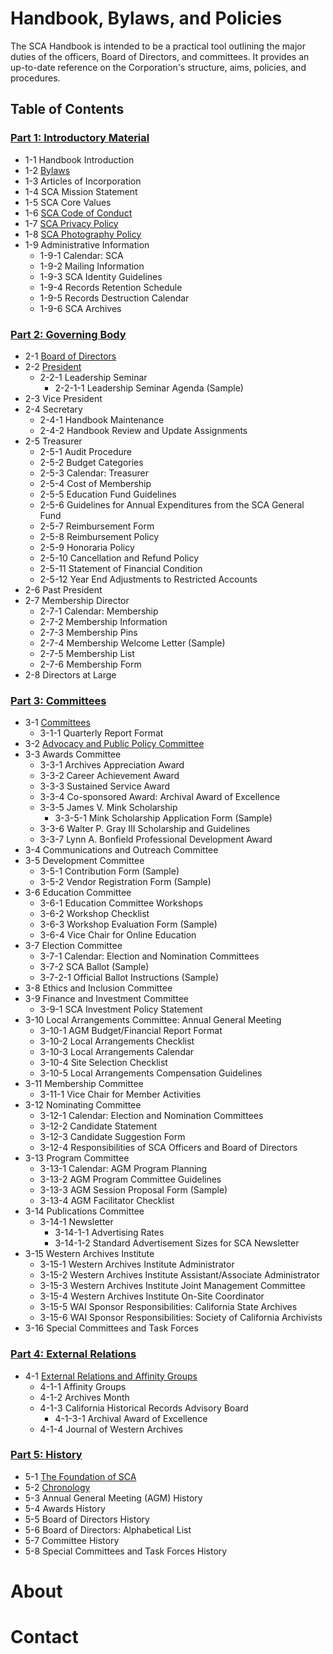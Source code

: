# Handbook, Bylaws, and Policies

The SCA Handbook is intended to be a practical tool outlining the major duties of the officers, Board of Directors, and committees. It provides an up-to-date reference on the Corporation's structure, aims, policies, and procedures.

## Table of Contents

### [Part 1: Introductory Material](/sca-handbook/01_introductory_material/01_introductory_material.html)
- 1-1     Handbook Introduction
- 1-2     [Bylaws](/sca-handbook/01_introductory_material/01_introductory_material.html#1-2-bylaws)
- 1-3     Articles of Incorporation
- 1-4     SCA Mission Statement
- 1-5     SCA Core Values
- 1-6     [SCA Code of Conduct](/sca-handbook/01_introductory_material/01_introductory_material.html#1-6-sca-code-of-conduct)
- 1-7     [SCA Privacy Policy](/sca-handbook/01_introductory_material/01_introductory_material.html#1-7-sca-privacy-policy)
- 1-8     [SCA Photography Policy](/sca-handbook/01_introductory_material/01_introductory_material.html#1-8-sca-photography-policy)
- 1-9    Administrative Information
  - 1-9-1     Calendar: SCA
  - 1-9-2     Mailing Information
  - 1-9-3     SCA Identity Guidelines
  - 1-9-4     Records Retention Schedule
  - 1-9-5     Records Destruction Calendar
  - 1-9-6     SCA Archives

### [Part 2: Governing Body ](/sca-handbook/02_governing_body/)
- 2-1     [Board of Directors](/sca-handbook/02_governing_body/02-01_board_of_directors.html)
- 2-2     [President](/sca-handbook/02_governing_body/02-02_president.html)
  - 2-2-1     Leadership Seminar
    - 2-2-1-1     Leadership Seminar Agenda (Sample)
- 2-3     Vice President
- 2-4     Secretary
  - 2-4-1     Handbook Maintenance
  - 2-4-2     Handbook Review and Update Assignments
- 2-5     Treasurer
  - 2-5-1     Audit Procedure
  - 2-5-2     Budget Categories
  - 2-5-3     Calendar: Treasurer
  - 2-5-4     Cost of Membership
  - 2-5-5     Education Fund  Guidelines
  - 2-5-6     Guidelines for Annual Expenditures from the SCA General Fund
  - 2-5-7     Reimbursement Form
  - 2-5-8     Reimbursement Policy
  - 2-5-9     Honoraria Policy
  - 2-5-10   Cancellation and Refund Policy
  - 2-5-11   Statement of Financial Condition
  - 2-5-12   Year End Adjustments to Restricted Accounts
- 2-6     Past President
- 2-7     Membership Director
  - 2-7-1     Calendar: Membership
  - 2-7-2     Membership Information
  - 2-7-3     Membership Pins
  - 2-7-4     Membership Welcome Letter (Sample)
  - 2-7-5     Membership List
  - 2-7-6     Membership Form
- 2-8     Directors at Large

### [Part 3:  Committees](/sca-handbook/03_committees/)
- 3-1     [Committees](/sca-handbook/03_committees/03-01_committees.html)
  - 3-1-1     Quarterly Report Format
- 3-2     [Advocacy and Public Policy Committee](/sca-handbook/03_committees/03-02_advocacy_and_public_policy.html)
- 3-3     Awards Committee
  - 3-3-1     Archives Appreciation Award
  - 3-3-2     Career Achievement Award
  - 3-3-3     Sustained Service Award
  - 3-3-4     Co-sponsored Award:  Archival Award of Excellence
  - 3-3-5     James V. Mink Scholarship
    - 3-3-5-1     Mink Scholarship Application Form (Sample)
  - 3-3-6     Walter P. Gray III Scholarship and Guidelines
  - 3-3-7     Lynn A. Bonfield Professional Development Award
- 3-4     Communications and Outreach Committee
- 3-5     Development Committee
  - 3-5-1     Contribution Form (Sample)
  - 3-5-2     Vendor Registration Form (Sample)
- 3-6     Education Committee
  - 3-6-1     Education Committee Workshops
  - 3-6-2     Workshop Checklist
  - 3-6-3     Workshop Evaluation Form (Sample)
  - 3-6-4     Vice Chair for Online Education
- 3-7     Election Committee
  - 3-7-1     Calendar: Election and Nomination Committees
  - 3-7-2     SCA Ballot (Sample)
  - 3-7-2-1     Official Ballot Instructions (Sample)
- 3-8     Ethics and Inclusion Committee
- 3-9     Finance and Investment Committee
  - 3-9-1     SCA Investment Policy Statement
- 3-10   Local Arrangements Committee: Annual General Meeting
  - 3-10-1   AGM Budget/Financial Report Format
  - 3-10-2   Local Arrangements Checklist
  - 3-10-3   Local Arrangements Calendar
  - 3-10-4   Site Selection Checklist
  - 3-10-5   Local Arrangements Compensation Guidelines
- 3-11   Membership Committee
  - 3-11-1   Vice Chair for Member Activities
- 3-12   Nominating Committee
  - 3-12-1   Calendar: Election and Nomination Committees
  - 3-12-2   Candidate Statement
  - 3-12-3   Candidate Suggestion Form
  - 3-12-4   Responsibilities of SCA Officers and Board of Directors
- 3-13   Program Committee
  - 3-13-1   Calendar: AGM Program Planning
  - 3-13-2   AGM Program Committee Guidelines
  - 3-13-3   AGM Session Proposal Form (Sample)
  - 3-13-4   AGM Facilitator Checklist
- 3-14   Publications Committee
  - 3-14-1   Newsletter
    - 3-14-1-1   Advertising Rates
    - 3-14-1-2   Standard Advertisement Sizes for SCA Newsletter
- 3-15   Western Archives Institute
  - 3-15-1   Western Archives Institute Administrator
  - 3-15-2   Western Archives Institute Assistant/Associate Administrator
  - 3-15-3   Western Archives Institute Joint Management Committee
  - 3-15-4   Western Archives Institute On-Site Coordinator
  - 3-15-5   WAI Sponsor Responsibilities: California State Archives
  - 3-15-6   WAI Sponsor Responsibilities: Society of California Archivists
- 3-16   Special Committees and Task Forces

### [Part 4:  External Relations](/sca-handbook/04_external_relations/)
- 4-1     [External Relations and Affinity Groups](/sca-handbook/04_external_relations/04-01_external_relations_and_affinity_groups.html)
  - 4-1-1     Affinity Groups
  - 4-1-2     Archives Month
  - 4-1-3     California Historical Records Advisory Board
    - 4-1-3-1     Archival Award of Excellence
  - 4-1-4     Journal of Western Archives

### [Part 5:  History](/sca-handbook/05_history/)
- 5-1     [The Foundation of SCA](/sca-handbook/05_history/05-01_foundation_of_SCA.html)
- 5-2     [Chronology](/sca-handbook/05_history/05-02_chronology.html)
- 5-3     Annual General Meeting (AGM) History
- 5-4     Awards History
- 5-5     Board of Directors History
- 5-6     Board of Directors: Alphabetical List
- 5-7     Committee History
- 5-8     Special Committees and Task Forces History 

# About

# Contact

